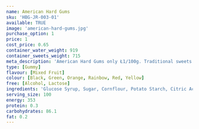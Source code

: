```yaml
---
name: American Hard Gums
sku: 'HBG-JR-003-01'
available: TRUE
image: 'american-hard-gums.jpg'
purchase_option: 1
price: 1
cost_price: 0.65
container_water_weight: 919
container_sweets_weight: 715
meta_description: 'American Hard Gums only Ł1/100g. Traditional sweets and more at Humbugs Confectionery Store. Specialists in satisfying your sweet tooth!'
type: [Gummy]
flavour: [Mixed Fruit]
colour: [Black, Green, Orange, Rainbow, Red, Yellow]
free: [Alcohol, Lactose]
ingredients: 'Glucose Syrup, Sugar, Cornflour, Potato Starch, Citric Acid, Colours: Anthocyanins, Curcumin, Capsanthin, Nettle, Spinach'
serving_size: 100
energy: 353
protein: 0.3
carbohydrates: 86.1
fat: 0.2
---
```

